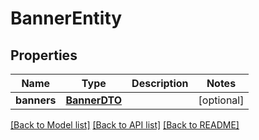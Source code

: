 # BannerEntity

## Properties
Name | Type | Description | Notes
------------ | ------------- | ------------- | -------------
**banners** | [**BannerDTO**](BannerDTO.md) |  | [optional] 

[[Back to Model list]](../README.md#documentation-for-models) [[Back to API list]](../README.md#documentation-for-api-endpoints) [[Back to README]](../README.md)


